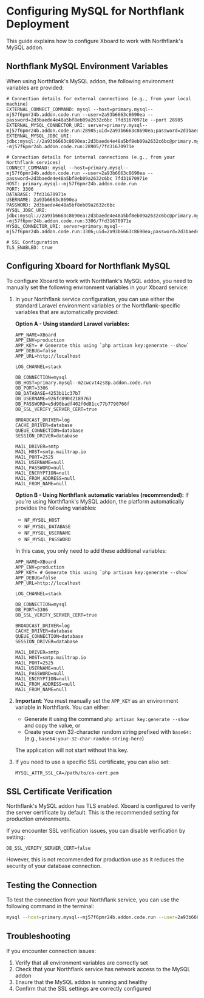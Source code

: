 # Configuring MySQL for Northflank Deployment

This guide explains how to configure Xboard to work with Northflank's MySQL addon.

## Northflank MySQL Environment Variables

When using Northflank's MySQL addon, the following environment variables are provided:

```
# Connection details for external connections (e.g., from your local machine)
EXTERNAL_CONNECT_COMMAND: mysql --host=primary.mysql--mj57f6pmr24b.addon.code.run --user=2a93b6663c8690ea --password=2d3baede4e48a5bf8eb09a2632c6bc 7fd31670971e --port 28905
EXTERNAL_MYSQL_CONNECTOR_URI: server=primary.mysql--mj57f6pmr24b.addon.code.run:28905;uid=2a93b6663c8690ea;password=2d3baede4e48a5bf8eb09a2632c6bc;database=7fd31670971e
EXTERNAL_MYSQL_JDBC_URI: jdbc:mysql://2a93b6663c8690ea:2d3baede4e48a5bf8eb09a2632c6bc@primary.mysql--mj57f6pmr24b.addon.code.run:28905/7fd31670971e

# Connection details for internal connections (e.g., from your Northflank services)
CONNECT_COMMAND: mysql --host=primary.mysql--mj57f6pmr24b.addon.code.run --user=2a93b6663c8690ea --password=2d3baede4e48a5bf8eb09a2632c6bc 7fd31670971e
HOST: primary.mysql--mj57f6pmr24b.addon.code.run
PORT: 3306
DATABASE: 7fd31670971e
USERNAME: 2a93b6663c8690ea
PASSWORD: 2d3baede4e48a5bf8eb09a2632c6bc
MYSQL_JDBC_URI: jdbc:mysql://2a93b6663c8690ea:2d3baede4e48a5bf8eb09a2632c6bc@primary.mysql--mj57f6pmr24b.addon.code.run:3306/7fd31670971e
MYSQL_CONNECTOR_URI: server=primary.mysql--mj57f6pmr24b.addon.code.run:3306;uid=2a93b6663c8690ea;password=2d3baede4e48a5bf8eb09a2632c6bc;database=7fd31670971e

# SSL Configuration
TLS_ENABLED: true
```

## Configuring Xboard for Northflank MySQL

To configure Xboard to work with Northflank's MySQL addon, you need to manually set the following environment variables in your Xboard service:

1. In your Northflank service configuration, you can use either the standard Laravel environment variables or the Northflank-specific variables that are automatically provided:

   **Option A - Using standard Laravel variables:**
   ```
   APP_NAME=XBoard
   APP_ENV=production
   APP_KEY= # Generate this using `php artisan key:generate --show`
   APP_DEBUG=false
   APP_URL=http://localhost
   
   LOG_CHANNEL=stack
   
   DB_CONNECTION=mysql
   DB_HOST=primary.mysql--m2cwcvt4zs8p.addon.code.run
   DB_PORT=3306
   DB_DATABASE=4253b11c37b7
   DB_USERNAME=926fc090d2189763
   DB_PASSWORD=e5d90badf402f0d81cc77b7790766f
   DB_SSL_VERIFY_SERVER_CERT=true
   
   BROADCAST_DRIVER=log
   CACHE_DRIVER=database
   QUEUE_CONNECTION=database
   SESSION_DRIVER=database
   
   MAIL_DRIVER=smtp
   MAIL_HOST=smtp.mailtrap.io
   MAIL_PORT=2525
   MAIL_USERNAME=null
   MAIL_PASSWORD=null
   MAIL_ENCRYPTION=null
   MAIL_FROM_ADDRESS=null
   MAIL_FROM_NAME=null
   ```

   **Option B - Using Northflank automatic variables (recommended):**
   If you're using Northflank's MySQL addon, the platform automatically provides the following variables:
   - `NF_MYSQL_HOST`
   - `NF_MYSQL_DATABASE`
   - `NF_MYSQL_USERNAME`
   - `NF_MYSQL_PASSWORD`
   
   In this case, you only need to add these additional variables:
   ```
   APP_NAME=XBoard
   APP_ENV=production
   APP_KEY= # Generate this using `php artisan key:generate --show`
   APP_DEBUG=false
   APP_URL=http://localhost
   
   LOG_CHANNEL=stack
   
   DB_CONNECTION=mysql
   DB_PORT=3306
   DB_SSL_VERIFY_SERVER_CERT=true
   
   BROADCAST_DRIVER=log
   CACHE_DRIVER=database
   QUEUE_CONNECTION=database
   SESSION_DRIVER=database
   
   MAIL_DRIVER=smtp
   MAIL_HOST=smtp.mailtrap.io
   MAIL_PORT=2525
   MAIL_USERNAME=null
   MAIL_PASSWORD=null
   MAIL_ENCRYPTION=null
   MAIL_FROM_ADDRESS=null
   MAIL_FROM_NAME=null
   ```

2. **Important**: You must manually set the `APP_KEY` as an environment variable in Northflank. You can either:
   - Generate it using the command `php artisan key:generate --show` and copy the value, or
   - Create your own 32-character random string prefixed with `base64:` (e.g., `base64:your-32-char-random-string-here`)
   
   The application will not start without this key.

3. If you need to use a specific SSL certificate, you can also set:
   ```
   MYSQL_ATTR_SSL_CA=/path/to/ca-cert.pem
   ```

## SSL Certificate Verification

Northflank's MySQL addon has TLS enabled. Xboard is configured to verify the server certificate by default. This is the recommended setting for production environments.

If you encounter SSL verification issues, you can disable verification by setting:
```
DB_SSL_VERIFY_SERVER_CERT=false
```

However, this is not recommended for production use as it reduces the security of your database connection.

## Testing the Connection

To test the connection from your Northflank service, you can use the following command in the terminal:
```bash
mysql --host=primary.mysql--mj57f6pmr24b.addon.code.run --user=2a93b6663c8690ea --password=2d3baede4e48a5bf8eb09a2632c6bc 7fd31670971e
```

## Troubleshooting

If you encounter connection issues:

1. Verify that all environment variables are correctly set
2. Check that your Northflank service has network access to the MySQL addon
3. Ensure that the MySQL addon is running and healthy
4. Confirm that the SSL settings are correctly configured